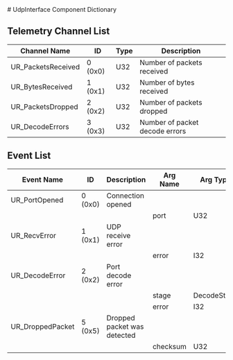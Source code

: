 <title>UdpInterface Component Dictionary</title>
# UdpInterface Component Dictionary


## Telemetry Channel List

|Channel Name|ID|Type|Description|
|---|---|---|---|
|UR_PacketsReceived|0 (0x0)|U32|Number of packets received|
|UR_BytesReceived|1 (0x1)|U32|Number of bytes received|
|UR_PacketsDropped|2 (0x2)|U32|Number of packets dropped|
|UR_DecodeErrors|3 (0x3)|U32|Number of packet decode errors|

## Event List

|Event Name|ID|Description|Arg Name|Arg Type|Arg Size|Description
|---|---|---|---|---|---|---|
|UR_PortOpened|0 (0x0)|Connection opened| | | | |
| | | |port|U32|||
|UR_RecvError|1 (0x1)|UDP receive error| | | | |
| | | |error|I32|||
|UR_DecodeError|2 (0x2)|Port decode error| | | | |
| | | |stage|DecodeStage|||
| | | |error|I32|||
|UR_DroppedPacket|5 (0x5)|Dropped packet was detected| | | | |
| | | |checksum|U32|||
